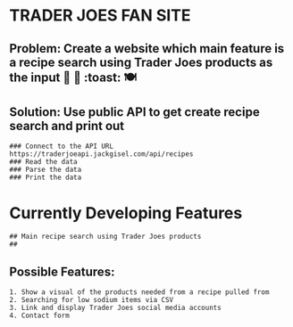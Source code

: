 
# TRADER JOES FAN SITE

## Problem: Create a website which main feature is a recipe search using Trader Joes products as the input :shopping_cart: :avocado: :toast: :plate_with_cutlery:
## Solution: Use public API to get create recipe search and print out

    ### Connect to the API URL https://traderjoeapi.jackgisel.com/api/recipes
    ### Read the data
    ### Parse the data
    ### Print the data

# Currently Developing Features 
    ## Main recipe search using Trader Joes products
    ## 

## Possible Features: 
    1. Show a visual of the products needed from a recipe pulled from 
    2. Searching for low sodium items via CSV
    3. Link and display Trader Joes social media accounts
    4. Contact form  